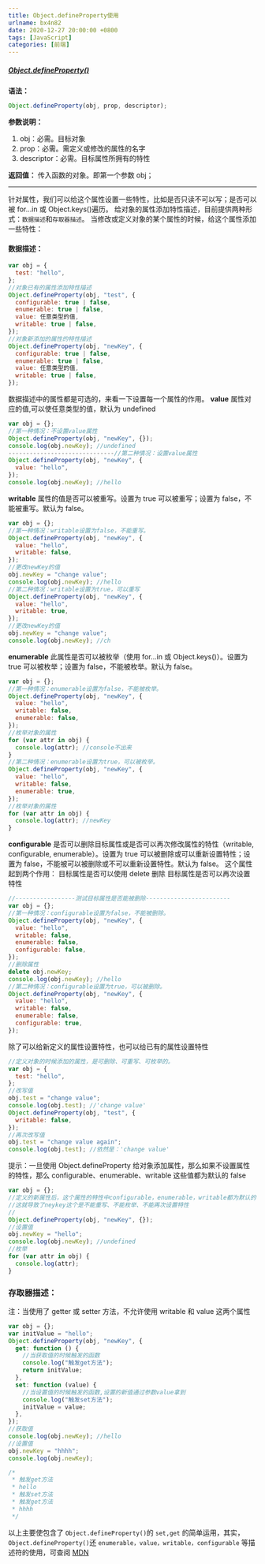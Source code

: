 ```yaml
---
title: Object.defineProperty使用
urlname: bx4n82
date: 2020-12-27 20:00:00 +0800
tags: [JavaScript]
categories: [前端]
---
```


##### [Object.defineProperty()](https://developer.mozilla.org/zh-CN/docs/Web/JavaScript/Reference/Global_Objects/Object/defineProperty)

**语法：**

```javascript
Object.defineProperty(obj, prop, descriptor);
```

<!-- more -->

**参数说明：**

1. obj：必需。目标对象
1. prop：必需。需定义或修改的属性的名字
1. descriptor：必需。目标属性所拥有的特性

**返回值：**
传入函数的对象。即第一个参数 obj；

---

针对属性，我们可以给这个属性设置一些特性，比如是否只读不可以写；是否可以被 for…in 或 Object.keys()遍历。
给对象的属性添加特性描述，目前提供两种形式：`数据描述`和`存取器描述`。
当修改或定义对象的某个属性的时候，给这个属性添加一些特性：

#### 数据描述：

```javascript
var obj = {
  test: "hello",
};
//对象已有的属性添加特性描述
Object.defineProperty(obj, "test", {
  configurable: true | false,
  enumerable: true | false,
  value: 任意类型的值,
  writable: true | false,
});
//对象新添加的属性的特性描述
Object.defineProperty(obj, "newKey", {
  configurable: true | false,
  enumerable: true | false,
  value: 任意类型的值,
  writable: true | false,
});
```

数据描述中的属性都是可选的，来看一下设置每一个属性的作用。
**value**
属性对应的值,可以使任意类型的值，默认为 undefined

```javascript
var obj = {};
//第一种情况：不设置value属性
Object.defineProperty(obj, "newKey", {});
console.log(obj.newKey); //undefined
------------------------------//第二种情况：设置value属性
Object.defineProperty(obj, "newKey", {
  value: "hello",
});
console.log(obj.newKey); //hello
```

**writable**
属性的值是否可以被重写。设置为 true 可以被重写；设置为 false，不能被重写。默认为 false。

```javascript
var obj = {};
//第一种情况：writable设置为false，不能重写。
Object.defineProperty(obj, "newKey", {
  value: "hello",
  writable: false,
});
//更改newKey的值
obj.newKey = "change value";
console.log(obj.newKey); //hello
//第二种情况：writable设置为true，可以重写
Object.defineProperty(obj, "newKey", {
  value: "hello",
  writable: true,
});
//更改newKey的值
obj.newKey = "change value";
console.log(obj.newKey); //ch
```

**enumerable**
此属性是否可以被枚举（使用 for…in 或 Object.keys()）。设置为 true 可以被枚举；设置为 false，不能被枚举。默认为 false。

```javascript
var obj = {};
//第一种情况：enumerable设置为false，不能被枚举。
Object.defineProperty(obj, "newKey", {
  value: "hello",
  writable: false,
  enumerable: false,
});
//枚举对象的属性
for (var attr in obj) {
  console.log(attr); //console不出来
}
//第二种情况：enumerable设置为true，可以被枚举。
Object.defineProperty(obj, "newKey", {
  value: "hello",
  writable: false,
  enumerable: true,
});
//枚举对象的属性
for (var attr in obj) {
  console.log(attr); //newKey
}
```

**configurable**
是否可以删除目标属性或是否可以再次修改属性的特性（writable, configurable, enumerable）。设置为 true 可以被删除或可以重新设置特性；设置为 false，不能被可以被删除或不可以重新设置特性。默认为 false。
这个属性起到两个作用：
目标属性是否可以使用 delete 删除
目标属性是否可以再次设置特性

```javascript
//-----------------测试目标属性是否能被删除------------------------
var obj = {};
//第一种情况：configurable设置为false，不能被删除。
Object.defineProperty(obj, "newKey", {
  value: "hello",
  writable: false,
  enumerable: false,
  configurable: false,
});
//删除属性
delete obj.newKey;
console.log(obj.newKey); //hello
//第二种情况：configurable设置为true，可以被删除。
Object.defineProperty(obj, "newKey", {
  value: "hello",
  writable: false,
  enumerable: false,
  configurable: true,
});
```

除了可以给新定义的属性设置特性，也可以给已有的属性设置特性

```javascript
//定义对象的时候添加的属性，是可删除、可重写、可枚举的。
var obj = {
  test: "hello",
};
//改写值
obj.test = "change value";
console.log(obj.test); //'change value'
Object.defineProperty(obj, "test", {
  writable: false,
});
//再次改写值
obj.test = "change value again";
console.log(obj.test); //依然是：'change value'
```

提示：一旦使用 Object.defineProperty 给对象添加属性，那么如果不设置属性的特性，那么 configurable、enumerable、writable 这些值都为默认的 false

```javascript
var obj = {};
//定义的新属性后，这个属性的特性中configurable，enumerable，writable都为默认的值false
//这就导致了neykey这个是不能重写、不能枚举、不能再次设置特性
//
Object.defineProperty(obj, "newKey", {});
//设置值
obj.newKey = "hello";
console.log(obj.newKey); //undefined
//枚举
for (var attr in obj) {
  console.log(attr);
}
```

### 存取器描述：

注：当使用了 getter 或 setter 方法，不允许使用 writable 和 value 这两个属性

```javascript
var obj = {};
var initValue = "hello";
Object.defineProperty(obj, "newKey", {
  get: function () {
    //当获取值的时候触发的函数
    console.log("触发get方法");
    return initValue;
  },
  set: function (value) {
    //当设置值的时候触发的函数,设置的新值通过参数value拿到
    console.log("触发set方法");
    initValue = value;
  },
});
//获取值
console.log(obj.newKey); //hello
//设置值
obj.newKey = "hhhh";
console.log(obj.newKey);

/*
 * 触发get方法
 * hello
 * 触发set方法
 * 触发get方法
 * hhhh
 */
```

以上主要使包含了 `Object.defineProperty()`的 `set,get` 的简单运用，其实，`Object.defineProperty()`还 `enumerable，value，writable，configurable` 等描述符的使用，可查阅 [MDN](https://developer.mozilla.org/zh-CN/docs/Web/JavaScript/Reference/Global_Objects/Object/defineProperty)
